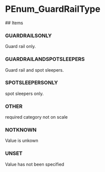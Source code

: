 # PEnum_GuardRailType

<!-- end of definition -->## Items

### GUARDRAILSONLY
Guard rail only.

### GUARDRAILANDSPOTSLEEPERS
Guard rail and spot sleepers.

### SPOTSLEEPERSONLY
spot sleepers only.

### OTHER
required category not on scale

### NOTKNOWN
Value is unkown

### UNSET
Value has not been specified
